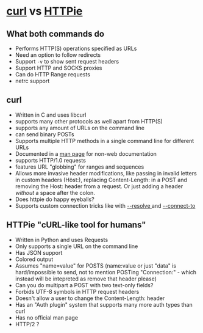# [curl](https://curl.haxx.se/) vs [HTTPie](https://github.com/jkbrzt/httpie)

## What both commands do

- Performs HTTP(S) operations specified as URLs
- Need an option to follow redirects
- Support `-v` to show sent request headers
- Support HTTP and SOCKS proxies
- Can do HTTP Range requests
- netrc support

## curl

- Written in C and uses libcurl
- supports many other protocols as well apart from HTTP(S)
- supports any amount of URLs on the command line
- can send binary POSTs
- Supports multiple HTTP methods in a single command line for different URLs
- Documented in a [man page](https://curl.haxx.se/docs/manpage.html) for non-web documentation
- supports HTTP/1.0 requests
- features URL "globbing" for ranges and sequences
- Allows more invasive header modifications, like passing in invalid letters
  in custom headers (Höst:), replacing Content-Length: in a POST and removing
  the Host: header from a request. Or just adding a header *without* a space
  after the colon.
- Does httpie do happy eyeballs?
- Supports custom connection tricks like with [--resolve
  ](https://curl.haxx.se/docs/manpage.html#--resolve) and
  [--connect-to](https://curl.haxx.se/docs/manpage.html#--connect-to)

## HTTPie "cURL-like tool for humans"

- Written in Python and uses Requests
- Only supports a single URL on the command line
- Has JSON support
- Colored output
- Assumes "name=value" for POSTS (name:value or just "data" is hard/impossible
  to send, not to mention POSTing "Connection:" - which instead will be
  intepreted as remove that header please)
- Can you do multipart a POST with two text-only fields?
- Forbids UTF-8 symbols in HTTP request headers
- Doesn't allow a user to change the Content-Length: header
- Has an "Auth plugin" system that supports many more auth types than curl
- Has no official man page
- HTTP/2 ?
